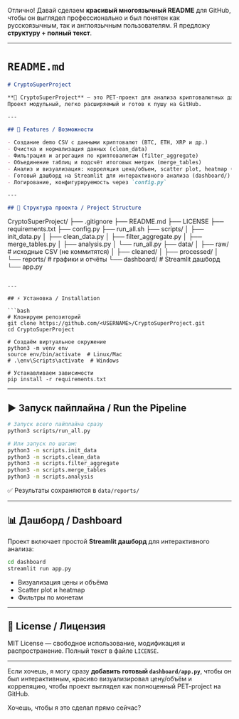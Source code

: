 Отлично! Давай сделаем **красивый многоязычный README** для GitHub, чтобы он выглядел профессионально и был понятен как русскоязычным, так и англоязычным пользователям. Я предложу **структуру + полный текст**.

---

# `README.md`

```markdown
# CryptoSuperProject

**🚀 CryptoSuperProject** — это PET-проект для анализа криптовалютных данных с пайплайном обработки, очистки, агрегации и визуализации.  
Проект модульный, легко расширяемый и готов к пушу на GitHub.  

---

## 📌 Features / Возможности

- Создание demo CSV с данными криптовалют (BTC, ETH, XRP и др.)  
- Очистка и нормализация данных (clean_data)  
- Фильтрация и агрегация по криптовалютам (filter_aggregate)  
- Объединение таблиц и подсчёт итоговых метрик (merge_tables)  
- Анализ и визуализация: корреляция цена/объем, scatter plot, heatmap (analysis)  
- Готовый дашборд на Streamlit для интерактивного анализа (dashboard/)  
- Логирование, конфигурируемость через `config.py`  

---

## 📁 Структура проекта / Project Structure

```

CryptoSuperProject/
├── .gitignore
├── README.md
├── LICENSE
├── requirements.txt
├── config.py
├── run_all.sh
├── scripts/
│   ├── init_data.py
│   ├── clean_data.py
│   ├── filter_aggregate.py
│   ├── merge_tables.py
│   ├── analysis.py
│   └── run_all.py
├── data/
│   ├── raw/             # исходные CSV (не коммитятся)
│   ├── cleaned/
│   ├── processed/
│   └── reports/         # графики и отчёты
└── dashboard/           # Streamlit дашборд
└── app.py

````

---

## ⚡ Установка / Installation

```bash
# Клонируем репозиторий
git clone https://github.com/<USERNAME>/CryptoSuperProject.git
cd CryptoSuperProject

# Создаём виртуальное окружение
python3 -m venv env
source env/bin/activate  # Linux/Mac
# .\env\Scripts\activate  # Windows

# Устанавливаем зависимости
pip install -r requirements.txt
````

---

## ▶️ Запуск пайплайна / Run the Pipeline

```bash
# Запуск всего пайплайна сразу
python3 scripts/run_all.py

# Или запуск по шагам:
python3 -m scripts.init_data
python3 -m scripts.clean_data
python3 -m scripts.filter_aggregate
python3 -m scripts.merge_tables
python3 -m scripts.analysis
```

✅ Результаты сохраняются в `data/reports/`

---

## 📊 Дашборд / Dashboard

Проект включает простой **Streamlit дашборд** для интерактивного анализа:

```bash
cd dashboard
streamlit run app.py
```

* Визуализация цены и объёма
* Scatter plot и heatmap
* Фильтры по монетам

---

## 📄 License / Лицензия

MIT License — свободное использование, модификация и распространение.
Полный текст в файле `LICENSE`.

---

Если хочешь, я могу сразу **добавить готовый `dashboard/app.py`**, чтобы он был интерактивным, красиво визуализировал цену/объём и корреляцию, чтобы проект выглядел как полноценный PET-project на GitHub.  

Хочешь, чтобы я это сделал прямо сейчас?
```
